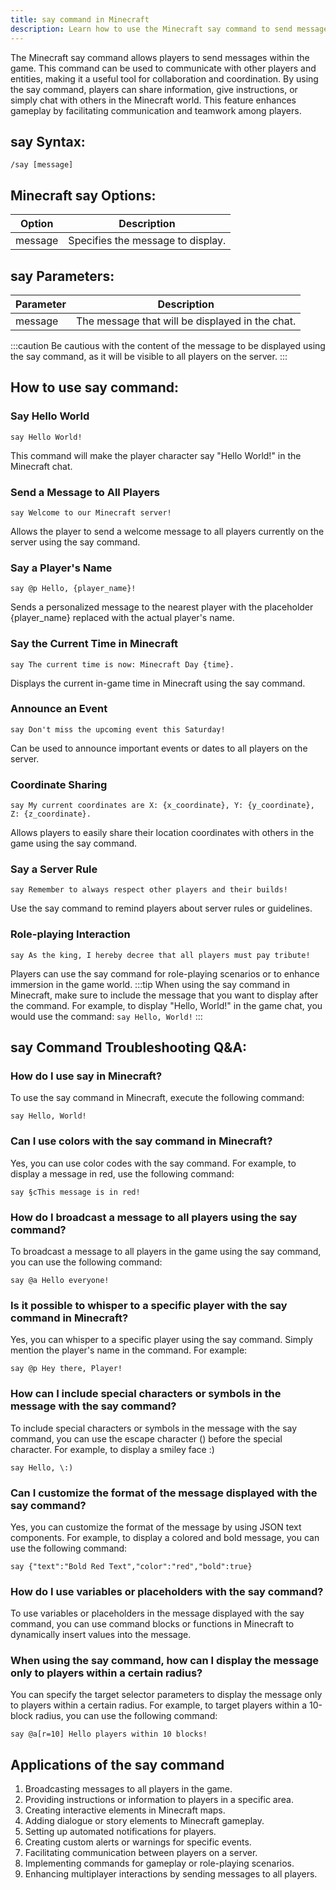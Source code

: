 ```yaml
---
title: say command in Minecraft
description: Learn how to use the Minecraft say command to send messages in the game. Find out how to communicate with other players and entities.
---
```


The Minecraft say command allows players to send messages within the game. This command can be used to communicate with other players and entities, making it a useful tool for collaboration and coordination. By using the say command, players can share information, give instructions, or simply chat with others in the Minecraft world. This feature enhances gameplay by facilitating communication and teamwork among players.

## say Syntax:
```console
/say [message]
```
## Minecraft say Options:
| Option | Description                      |
|--------|----------------------------------|
| message| Specifies the message to display.|

## say Parameters:
| Parameter | Description                                      |
|-----------|--------------------------------------------------|
| message   | The message that will be displayed in the chat.  |

:::caution
Be cautious with the content of the message to be displayed using the say command, as it will be visible to all players on the server.
:::
## How to use say command:
### Say Hello World
```console
say Hello World!
```
This command will make the player character say "Hello World!" in the Minecraft chat.

### Send a Message to All Players
```console
say Welcome to our Minecraft server!
```
Allows the player to send a welcome message to all players currently on the server using the say command.

### Say a Player's Name
```console
say @p Hello, {player_name}!
```
Sends a personalized message to the nearest player with the placeholder {player_name} replaced with the actual player's name.

### Say the Current Time in Minecraft
```console
say The current time is now: Minecraft Day {time}.
```
Displays the current in-game time in Minecraft using the say command.

### Announce an Event
```console
say Don't miss the upcoming event this Saturday!
```
Can be used to announce important events or dates to all players on the server.

### Coordinate Sharing
```console
say My current coordinates are X: {x_coordinate}, Y: {y_coordinate}, Z: {z_coordinate}.
```
Allows players to easily share their location coordinates with others in the game using the say command.

### Say a Server Rule
```console
say Remember to always respect other players and their builds!
```
Use the say command to remind players about server rules or guidelines.

### Role-playing Interaction
```console
say As the king, I hereby decree that all players must pay tribute!
```
Players can use the say command for role-playing scenarios or to enhance immersion in the game world.
:::tip
When using the say command in Minecraft, make sure to include the message that you want to display after the command. For example, to display "Hello, World!" in the game chat, you would use the command: `say Hello, World!`
:::

## say Command Troubleshooting Q&A:

### How do I use say in Minecraft?
To use the say command in Minecraft, execute the following command:
```console
say Hello, World!
```

### Can I use colors with the say command in Minecraft?
Yes, you can use color codes with the say command. For example, to display a message in red, use the following command:
```console
say §cThis message is in red!
```

### How do I broadcast a message to all players using the say command?
To broadcast a message to all players in the game using the say command, you can use the following command:
```console
say @a Hello everyone!
```

### Is it possible to whisper to a specific player with the say command in Minecraft?
Yes, you can whisper to a specific player using the say command. Simply mention the player's name in the command. For example:
```console
say @p Hey there, Player!
```

### How can I include special characters or symbols in the message with the say command?
To include special characters or symbols in the message with the say command, you can use the escape character (\) before the special character. For example, to display a smiley face :)
```console
say Hello, \:)
```

### Can I customize the format of the message displayed with the say command?
Yes, you can customize the format of the message by using JSON text components. For example, to display a colored and bold message, you can use the following command:
```console
say {"text":"Bold Red Text","color":"red","bold":true}
```

### How do I use variables or placeholders with the say command?
To use variables or placeholders in the message displayed with the say command, you can use command blocks or functions in Minecraft to dynamically insert values into the message.

### When using the say command, how can I display the message only to players within a certain radius?
You can specify the target selector parameters to display the message only to players within a certain radius. For example, to target players within a 10-block radius, you can use the following command:
```console
say @a[r=10] Hello players within 10 blocks!
```

## Applications of the say command

1. Broadcasting messages to all players in the game.
2. Providing instructions or information to players in a specific area.
3. Creating interactive elements in Minecraft maps.
4. Adding dialogue or story elements to Minecraft gameplay.
5. Setting up automated notifications for players.
6. Creating custom alerts or warnings for specific events.
7. Facilitating communication between players on a server.
8. Implementing commands for gameplay or role-playing scenarios.
9. Enhancing multiplayer interactions by sending messages to all players.